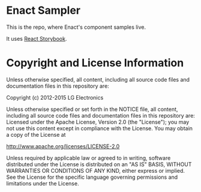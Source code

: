 # Enact Sampler

This is the repo, where Enact's component samples live.

It uses [React Storybook](https://getstorybook.io/).

# Copyright and License Information

Unless otherwise specified, all content, including all source code files and documentation files in this repository are:

Copyright (c) 2012-2015 LG Electronics

Unless otherwise specified or set forth in the NOTICE file, all content, including all source code files and documentation files in this repository are: Licensed under the Apache License, Version 2.0 (the "License"); you may not use this content except in compliance with the License. You may obtain a copy of the License at

http://www.apache.org/licenses/LICENSE-2.0

Unless required by applicable law or agreed to in writing, software distributed under the License is distributed on an "AS IS" BASIS, WITHOUT WARRANTIES OR CONDITIONS OF ANY KIND, either express or implied. See the License for the specific language governing permissions and limitations under the License.
